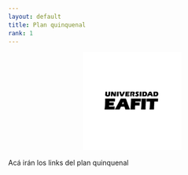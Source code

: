 ```yaml
---
layout: default
title: Plan quinquenal
rank: 1
---
```



  <div align="center">
  <a href="https://github.com/othneildrew/Best-README-Template">
    <img src="Figs/logo-firma-2023.jpg" alt="Logo" width="200" height="200">
  </a>
  </div>
  
Acá irán los links del plan quinquenal
